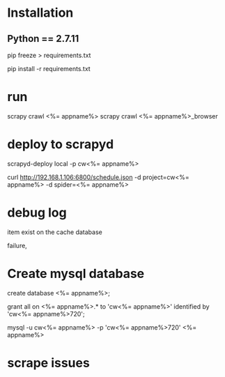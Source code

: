 # Installation
## Python == 2.7.11

pip freeze > requirements.txt

pip install -r requirements.txt

# run
scrapy crawl <%= appname%>
scrapy crawl <%= appname%>_browser

# deploy to scrapyd

scrapyd-deploy local -p cw<%= appname%>

curl http://192.168.1.106:6800/schedule.json -d project=cw<%= appname%> -d spider=<%= appname%>

# debug log

item exist  on the cache database

failure,

# Create mysql database

create database <%= appname%>;

grant all on <%= appname%>.* to 'cw<%= appname%>' identified by 'cw<%= appname%>720';

mysql -u cw<%= appname%> -p 'cw<%= appname%>720' <%= appname%>

# scrape issues

